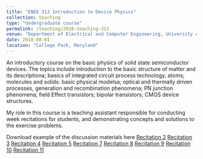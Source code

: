 ```yaml
---
title: "ENEE 313 Introduction to Device Physics"
collection: teaching
type: "Undergraduate course"
permalink: /teaching/2018-teaching-313
venue: "Department of Electrical and Computer Engineering, University of Maryland"
date: 2018-08-01
location: "College Park, Maryland"
---
```


An introductory course on the basic physics of solid state semiconductor devices. The topics include introduction to the basic structure of matter and its descriptiona; basics of integrated circuit process technology, atoms; molecules and solids: basic physical modelsa; optical and thermally driven processes, generation and recombination phenomena; PN junction phenomena; field Effect transistors; bipolar transistors; CMOS device structures. 

My role in this course is a teaching assistant responsible for conducting week recitations for students, and demonstrating concepts and solutions to the exercise problems.

Download example of the discussion materials here
[Recitation 2](http://hankcmhan.github.io/files/enee313/Rec2.pdf)
[Recitation 3](http://hankcmhan.github.io/files/enee313/Rec3.pdf)
[Recitation 4](http://hankcmhan.github.io/files/enee313/Rec4.pdf)
[Recitation 5](http://hankcmhan.github.io/files/enee313/Rec5.pdf)
[Recitation 7](http://hankcmhan.github.io/files/enee313/Rec7.pdf)
[Recitation 8](http://hankcmhan.github.io/files/enee313/Rec8.pdf)
[Recitation 9](http://hankcmhan.github.io/files/enee313/Rec9.pdf)
[Recitation 10](http://hankcmhan.github.io/files/enee313/Rec10.pdf)
[Recitation 11](http://hankcmhan.github.io/files/enee313/Rec11.pdf)